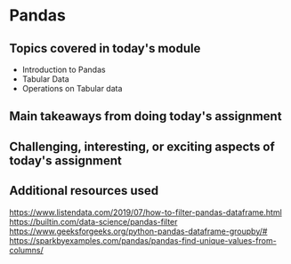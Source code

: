 # Pandas

## Topics covered in today's module

* Introduction to Pandas
* Tabular Data
* Operations on Tabular data

## Main takeaways from doing today's assignment
<To be filled>

## Challenging, interesting, or exciting aspects of today's assignment
<To be filled>

## Additional resources used 
https://www.listendata.com/2019/07/how-to-filter-pandas-dataframe.html
https://builtin.com/data-science/pandas-filter
https://www.geeksforgeeks.org/python-pandas-dataframe-groupby/#
https://sparkbyexamples.com/pandas/pandas-find-unique-values-from-columns/
